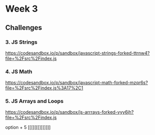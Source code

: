 # Week 3

## Challenges

### 3. JS Strings

https://codesandbox.io/p/sandbox/javascript-strings-forked-ttrnw4?file=%2Fsrc%2Findex.js

### 4. JS Math

https://codesandbox.io/p/sandbox/javascript-math-forked-mzqr6s?file=%2Fsrc%2Findex.js%3A17%2C1

### 5. JS Arrays and Loops

https://codesandbox.io/p/sandbox/js-arrrays-forked-vyy6jh?file=%2Fsrc%2Findex.js

option + 5 [[[[[[[]]]]]]]

